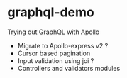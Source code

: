 # graphql-demo

Trying out GraphQL with Apollo

- Migrate to Apollo-express v2 ?
- Cursor based pagination
- Input validation using joi ?
- Controllers and validators modules
